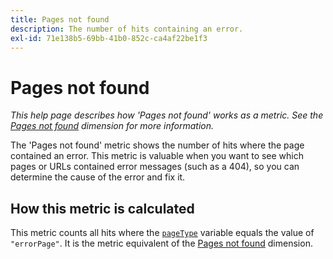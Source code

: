```yaml
---
title: Pages not found
description: The number of hits containing an error.
exl-id: 71e138b5-69bb-41b0-852c-ca4af22be1f3
---
```

# Pages not found

*This help page describes how 'Pages not found' works as a metric. See the [Pages not found](../dimensions/pages-not-found.md) dimension for more information.*

The 'Pages not found' metric shows the number of hits where the page contained an error. This metric is valuable when you want to see which pages or URLs contained error messages (such as a 404), so you can determine the cause of the error and fix it.

## How this metric is calculated

This metric counts all hits where the [`pageType`](/help/implement/vars/page-vars/pagetype.md) variable equals the value of `"errorPage"`. It is the metric equivalent of the [Pages not found](../dimensions/pages-not-found.md) dimension.
